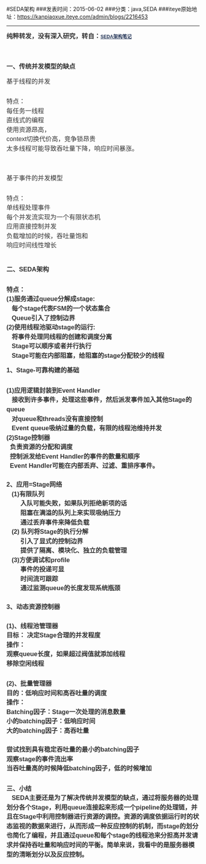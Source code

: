 #SEDA架构
###发表时间：2015-06-02
###分类：java,SEDA
###iteye原始地址：<a href="https://kanpiaoxue.iteye.com/admin/blogs/2216453" target="_blank">https://kanpiaoxue.iteye.com/admin/blogs/2216453</a>

---

<div class="iteye-blog-content-contain" style="font-size: 14px;"> 
 <p style="color: #333333; font-family: Arial; line-height: 26px;"><span style="font-family: Verdana, Geneva, Arial, Helvetica, sans-serif; font-size: 16.3636360168457px; line-height: 24.5454540252686px;"><strong>纯粹转发，没有深入研究，转自：</strong></span><a id="viewpost1_TitleUrl" class="singleposttitle" style="color: #223355; font-family: Verdana, Geneva, Arial, Helvetica, sans-serif; font-size: 12px; font-weight: bold; line-height: 24.5454540252686px;" href="http://www.blogjava.net/killme2008/archive/2010/06/20/324022.html" target="_blank">SEDA架构笔记</a></p> 
 <p style="color: #333333; font-family: Arial; line-height: 26px;"><span style="font-family: Verdana, Geneva, Arial, Helvetica, sans-serif; font-size: 16.3636360168457px; line-height: 24.5454540252686px;"><strong>&nbsp;</strong></span></p> 
 <p style="color: #333333; font-family: Arial; line-height: 26px;"><span style="font-family: Verdana, Geneva, Arial, Helvetica, sans-serif; font-size: 16.3636360168457px; line-height: 24.5454540252686px;"><strong>一、传统并发模型的缺点</strong></span></p> 
 <p style="color: #333333; font-family: Arial; line-height: 26px;"><span style="font-family: Verdana, Geneva, Arial, Helvetica, sans-serif; font-size: 16.3636360168457px; line-height: 24.5454540252686px;">基于线程的并发</span></p> 
 <p style="color: #333333; font-family: Arial; line-height: 26px;"><span style="font-family: Verdana, Geneva, Arial, Helvetica, sans-serif; font-size: 16.3636360168457px; line-height: 24.5454540252686px;"><img style="border-style: none; max-width: 100%;" src="http://img.my.csdn.net/uploads/201211/08/1352369094_2910.png" alt=""><br></span></p> 
 <p style="color: #333333; font-family: Arial; line-height: 26px;"><span style="font-family: Verdana, Geneva, Arial, Helvetica, sans-serif; font-size: 16.3636360168457px; line-height: 24.5454540252686px;"><span style="font-size: 16.3636360168457px; line-height: 24.5454540252686px;">特点：</span><br style="font-size: 16.3636360168457px; line-height: 24.5454540252686px;"><span style="font-size: 16.3636360168457px; line-height: 24.5454540252686px;">每任务一线程</span><br style="font-size: 16.3636360168457px; line-height: 24.5454540252686px;"><span style="font-size: 16.3636360168457px; line-height: 24.5454540252686px;">直线式的编程</span><br style="font-size: 16.3636360168457px; line-height: 24.5454540252686px;"><span style="font-size: 16.3636360168457px; line-height: 24.5454540252686px;">使用资源昂高，</span><br style="font-size: 16.3636360168457px; line-height: 24.5454540252686px;"><span style="font-size: 16.3636360168457px; line-height: 24.5454540252686px;">context切换代价高，竞争锁昂贵</span><br style="font-size: 16.3636360168457px; line-height: 24.5454540252686px;"><span style="font-size: 16.3636360168457px; line-height: 24.5454540252686px;">太多线程可能导致吞吐量下降，响应时间暴涨。</span><br></span></p> 
 <p style="color: #333333; font-family: Arial; line-height: 26px;"><span style="font-family: Verdana, Geneva, Arial, Helvetica, sans-serif; font-size: 16.3636360168457px; line-height: 24.5454540252686px;">&nbsp;</span></p> 
 <p style="color: #333333; font-family: Arial; line-height: 26px;"><span style="font-family: Verdana, Geneva, Arial, Helvetica, sans-serif; font-size: 16.3636360168457px; line-height: 24.5454540252686px;"><span style="font-size: 16.3636360168457px; line-height: 24.5454540252686px;">基于事件的并发模型</span><br></span></p> 
 <p style="color: #333333; font-family: Arial; line-height: 26px;"><span style="font-family: Verdana, Geneva, Arial, Helvetica, sans-serif; font-size: 16.3636360168457px; line-height: 24.5454540252686px;"><img style="border-style: none; max-width: 100%;" src="http://img.my.csdn.net/uploads/201211/08/1352369098_5733.png" alt=""><br></span></p> 
 <p style="color: #333333; font-family: Arial; line-height: 26px;"><span style="font-family: Verdana, Geneva, Arial, Helvetica, sans-serif; font-size: 16.3636360168457px; line-height: 24.5454540252686px;"><span style="font-size: 16.3636360168457px; line-height: 24.5454540252686px;">特点：</span><br style="font-size: 16.3636360168457px; line-height: 24.5454540252686px;"><span style="font-size: 16.3636360168457px; line-height: 24.5454540252686px;">单线程处理事件</span><br style="font-size: 16.3636360168457px; line-height: 24.5454540252686px;"><span style="font-size: 16.3636360168457px; line-height: 24.5454540252686px;">每个并发流实现为一个有限状态机</span><br style="font-size: 16.3636360168457px; line-height: 24.5454540252686px;"><span style="font-size: 16.3636360168457px; line-height: 24.5454540252686px;">应用直接控制并发</span><br style="font-size: 16.3636360168457px; line-height: 24.5454540252686px;"><span style="font-size: 16.3636360168457px; line-height: 24.5454540252686px;">负载增加的时候，吞吐量饱和</span><br style="font-size: 16.3636360168457px; line-height: 24.5454540252686px;"><span style="font-size: 16.3636360168457px; line-height: 24.5454540252686px;">响应时间线性增长</span><br style="font-size: 16.3636360168457px; line-height: 24.5454540252686px;"><br></span></p> 
 <p style="color: #333333; font-family: Arial; line-height: 26px;"><span style="font-family: Verdana, Geneva, Arial, Helvetica, sans-serif; font-size: 16.3636360168457px; line-height: 24.5454540252686px;"><span style="font-size: 16.3636360168457px; line-height: 24.5454540252686px;"><strong>二、SEDA架构</strong></span><br></span></p> 
 <p style="color: #333333; font-family: Arial; line-height: 26px;"><span style="font-family: Verdana, Geneva, Arial, Helvetica, sans-serif; font-size: 16.3636360168457px; line-height: 24.5454540252686px;"><span style="font-size: 16.3636360168457px; line-height: 24.5454540252686px;"><span style="font-size: 16.3636360168457px; line-height: 24.5454540252686px;"><span style="font-size: 16.3636360168457px; line-height: 24.5454540252686px;"><strong><img style="border-style: none; max-width: 100%;" src="http://img.my.csdn.net/uploads/201211/08/1352369102_4613.png" alt=""><br></strong></span></span></span></span></p> 
 <p style="color: #333333; font-family: Arial; line-height: 26px;"><span style="font-family: Verdana, Geneva, Arial, Helvetica, sans-serif; font-size: 16.3636360168457px; line-height: 24.5454540252686px;"><span style="font-size: 16.3636360168457px; line-height: 24.5454540252686px;"><span style="font-size: 16.3636360168457px; line-height: 24.5454540252686px;"><span style="font-size: 16.3636360168457px; line-height: 24.5454540252686px;"><strong><span style="font-size: 16.3636360168457px; line-height: 24.5454540252686px;">特点：</span><br style="font-size: 16.3636360168457px; line-height: 24.5454540252686px;"><span style="font-size: 16.3636360168457px; line-height: 24.5454540252686px;">(1)服务通过queue分解成stage:</span><br style="font-size: 16.3636360168457px; line-height: 24.5454540252686px;"><span style="font-size: 16.3636360168457px; line-height: 24.5454540252686px;">&nbsp;&nbsp; 每个stage代表FSM的一个状态集合</span><br style="font-size: 16.3636360168457px; line-height: 24.5454540252686px;"><span style="font-size: 16.3636360168457px; line-height: 24.5454540252686px;">&nbsp;&nbsp; Queue引入了控制边界</span><br style="font-size: 16.3636360168457px; line-height: 24.5454540252686px;"><span style="font-size: 16.3636360168457px; line-height: 24.5454540252686px;">(2)使用线程池驱动stage的运行:</span><br style="font-size: 16.3636360168457px; line-height: 24.5454540252686px;"><span style="font-size: 16.3636360168457px; line-height: 24.5454540252686px;">&nbsp;&nbsp; 将事件处理同线程的创建和调度分离</span><br style="font-size: 16.3636360168457px; line-height: 24.5454540252686px;"><span style="font-size: 16.3636360168457px; line-height: 24.5454540252686px;">&nbsp;&nbsp; Stage可以顺序或者并行执行</span><br style="font-size: 16.3636360168457px; line-height: 24.5454540252686px;"><span style="font-size: 16.3636360168457px; line-height: 24.5454540252686px;">&nbsp;&nbsp; Stage可能在内部阻塞，给阻塞的stage分配较少的线程</span><br></strong></span></span></span></span></p> 
 <p style="color: #333333; font-family: Arial; line-height: 26px;"><span style="font-family: Verdana, Geneva, Arial, Helvetica, sans-serif; font-size: 16.3636360168457px; line-height: 24.5454540252686px;"><span style="font-size: 16.3636360168457px; line-height: 24.5454540252686px;"><span style="font-size: 16.3636360168457px; line-height: 24.5454540252686px;"><span style="font-size: 16.3636360168457px; line-height: 24.5454540252686px;"><strong><span style="font-size: 16.3636360168457px; line-height: 24.5454540252686px;">1、Stage-可靠构建的基础</span><br></strong></span></span></span></span></p> 
 <p style="color: #333333; font-family: Arial; line-height: 26px;"><span style="font-family: Verdana, Geneva, Arial, Helvetica, sans-serif; font-size: 16.3636360168457px; line-height: 24.5454540252686px;"><span style="font-size: 16.3636360168457px; line-height: 24.5454540252686px;"><span style="font-size: 16.3636360168457px; line-height: 24.5454540252686px;"><span style="font-size: 16.3636360168457px; line-height: 24.5454540252686px;"><strong><img style="border-style: none; max-width: 100%;" src="http://img.my.csdn.net/uploads/201211/08/1352369105_6820.png" alt=""><br></strong></span></span></span></span></p> 
 <p style="color: #333333; font-family: Arial; line-height: 26px;"><span style="font-family: Verdana, Geneva, Arial, Helvetica, sans-serif; font-size: 16.3636360168457px; line-height: 24.5454540252686px;"><span style="font-size: 16.3636360168457px; line-height: 24.5454540252686px;"><span style="font-size: 16.3636360168457px; line-height: 24.5454540252686px;"><span style="font-size: 16.3636360168457px; line-height: 24.5454540252686px;"><span style="font-weight: bold;"><span style="font-size: 16.3636360168457px; line-height: 24.5454540252686px;">(1)应用逻辑封装到Event Handler</span><br style="font-size: 16.3636360168457px; line-height: 24.5454540252686px;"><span style="font-size: 16.3636360168457px; line-height: 24.5454540252686px;">&nbsp;&nbsp; 接收到许多事件，处理这些事件，然后派发事件加入其他Stage的queue</span><br style="font-size: 16.3636360168457px; line-height: 24.5454540252686px;"><span style="font-size: 16.3636360168457px; line-height: 24.5454540252686px;">&nbsp;&nbsp; 对queue和threads没有直接控制</span><br style="font-size: 16.3636360168457px; line-height: 24.5454540252686px;"><span style="font-size: 16.3636360168457px; line-height: 24.5454540252686px;">&nbsp;&nbsp; Event queue吸纳过量的负载，有限的线程池维持并发</span><br style="font-size: 16.3636360168457px; line-height: 24.5454540252686px;"><span style="font-size: 16.3636360168457px; line-height: 24.5454540252686px;">(2)Stage控制器</span><br style="font-size: 16.3636360168457px; line-height: 24.5454540252686px;"><span style="font-size: 16.3636360168457px; line-height: 24.5454540252686px;">&nbsp; 负责资源的分配和调度</span><br style="font-size: 16.3636360168457px; line-height: 24.5454540252686px;"><span style="font-size: 16.3636360168457px; line-height: 24.5454540252686px;">&nbsp; 控制派发给Event Handler的事件的数量和顺序</span><br style="font-size: 16.3636360168457px; line-height: 24.5454540252686px;"><span style="font-size: 16.3636360168457px; line-height: 24.5454540252686px;">&nbsp; Event Handler可能在内部丢弃、过滤、重排序事件。</span><br style="font-size: 16.3636360168457px; line-height: 24.5454540252686px;"><span style="font-size: 16.3636360168457px; line-height: 24.5454540252686px;"><br>2、应用=Stage网络</span><br style="font-size: 16.3636360168457px; line-height: 24.5454540252686px;"><span style="font-size: 16.3636360168457px; line-height: 24.5454540252686px;">&nbsp;&nbsp; (1)有限队列&nbsp;</span><br style="font-size: 16.3636360168457px; line-height: 24.5454540252686px;"><span style="font-size: 16.3636360168457px; line-height: 24.5454540252686px;">&nbsp;&nbsp;&nbsp;&nbsp;&nbsp;&nbsp;&nbsp; 入队可能失败，如果队列拒绝新项的话</span><br style="font-size: 16.3636360168457px; line-height: 24.5454540252686px;"><span style="font-size: 16.3636360168457px; line-height: 24.5454540252686px;">&nbsp;&nbsp;&nbsp;&nbsp;&nbsp;&nbsp;&nbsp; 阻塞在满溢的队列上来实现吸纳压力</span><br style="font-size: 16.3636360168457px; line-height: 24.5454540252686px;"><span style="font-size: 16.3636360168457px; line-height: 24.5454540252686px;">&nbsp;&nbsp;&nbsp;&nbsp;&nbsp;&nbsp;&nbsp; 通过丢弃事件来降低负载</span><br style="font-size: 16.3636360168457px; line-height: 24.5454540252686px;"><span style="font-size: 16.3636360168457px; line-height: 24.5454540252686px;">&nbsp;&nbsp; (2) 队列将Stage的执行分解</span><br style="font-size: 16.3636360168457px; line-height: 24.5454540252686px;"><span style="font-size: 16.3636360168457px; line-height: 24.5454540252686px;">&nbsp;&nbsp;&nbsp;&nbsp;&nbsp;&nbsp;&nbsp; 引入了显式的控制边界</span><br style="font-size: 16.3636360168457px; line-height: 24.5454540252686px;"><span style="font-size: 16.3636360168457px; line-height: 24.5454540252686px;">&nbsp;&nbsp;&nbsp;&nbsp;&nbsp;&nbsp;&nbsp; 提供了隔离、模块化、独立的负载管理</span><br style="font-size: 16.3636360168457px; line-height: 24.5454540252686px;"><span style="font-size: 16.3636360168457px; line-height: 24.5454540252686px;">&nbsp;&nbsp; (3)方便调试和profile</span><br style="font-size: 16.3636360168457px; line-height: 24.5454540252686px;"><span style="font-size: 16.3636360168457px; line-height: 24.5454540252686px;">&nbsp;&nbsp;&nbsp;&nbsp;&nbsp;&nbsp;&nbsp; 事件的投递可显</span><br style="font-size: 16.3636360168457px; line-height: 24.5454540252686px;"><span style="font-size: 16.3636360168457px; line-height: 24.5454540252686px;">&nbsp;&nbsp;&nbsp;&nbsp;&nbsp;&nbsp;&nbsp; 时间流可跟踪</span><br style="font-size: 16.3636360168457px; line-height: 24.5454540252686px;"><span style="font-size: 16.3636360168457px; line-height: 24.5454540252686px;">&nbsp;&nbsp;&nbsp;&nbsp;&nbsp;&nbsp;&nbsp; 通过监测queue的长度发现系统瓶颈</span><br style="font-size: 16.3636360168457px; line-height: 24.5454540252686px;"><br style="font-size: 16.3636360168457px; line-height: 24.5454540252686px;"><span style="font-size: 16.3636360168457px; line-height: 24.5454540252686px;">3、动态资源控制器</span><br style="font-size: 16.3636360168457px; line-height: 24.5454540252686px;"><span style="font-size: 16.3636360168457px; line-height: 24.5454540252686px;"><br>(1)、线程池管理器</span><br style="font-size: 16.3636360168457px; line-height: 24.5454540252686px;"><span style="font-size: 16.3636360168457px; line-height: 24.5454540252686px;">目标： 决定Stage合理的并发程度</span><br style="font-size: 16.3636360168457px; line-height: 24.5454540252686px;"><span style="font-size: 16.3636360168457px; line-height: 24.5454540252686px;">操作：</span><br style="font-size: 16.3636360168457px; line-height: 24.5454540252686px;"><span style="font-size: 16.3636360168457px; line-height: 24.5454540252686px;">观察queue长度，如果超过阀值就添加线程</span><br style="font-size: 16.3636360168457px; line-height: 24.5454540252686px;"><span style="font-size: 16.3636360168457px; line-height: 24.5454540252686px;">移除空闲线程</span><br></span></span></span></span></span></p> 
 <p style="color: #333333; font-family: Arial; line-height: 26px;"><span style="font-family: Verdana, Geneva, Arial, Helvetica, sans-serif; font-size: 16.3636360168457px; line-height: 24.5454540252686px;"><span style="font-size: 16.3636360168457px; line-height: 24.5454540252686px;"><span style="font-size: 16.3636360168457px; line-height: 24.5454540252686px;"><span style="font-size: 16.3636360168457px; line-height: 24.5454540252686px;"><span style="font-weight: bold;"><img style="border-style: none; max-width: 100%;" src="http://img.my.csdn.net/uploads/201211/08/1352369109_7636.png" alt=""><br></span></span></span></span></span></p> 
 <p style="color: #333333; font-family: Arial; line-height: 26px;"><span style="font-family: Verdana, Geneva, Arial, Helvetica, sans-serif; font-size: 16.3636360168457px; line-height: 24.5454540252686px;"><span style="font-size: 16.3636360168457px; line-height: 24.5454540252686px;"><span style="font-size: 16.3636360168457px; line-height: 24.5454540252686px;"><span style="font-size: 16.3636360168457px; line-height: 24.5454540252686px;"><span style="font-weight: bold;"><span style="font-size: 16.3636360168457px; line-height: 24.5454540252686px;">(2)、批量管理器</span><br style="font-size: 16.3636360168457px; line-height: 24.5454540252686px;"><span style="font-size: 16.3636360168457px; line-height: 24.5454540252686px;">目的：低响应时间和高吞吐量的调度</span><br style="font-size: 16.3636360168457px; line-height: 24.5454540252686px;"><span style="font-size: 16.3636360168457px; line-height: 24.5454540252686px;">操作：</span><br style="font-size: 16.3636360168457px; line-height: 24.5454540252686px;"><span style="font-size: 16.3636360168457px; line-height: 24.5454540252686px;">Batching因子：Stage一次处理的消息数量</span><br style="font-size: 16.3636360168457px; line-height: 24.5454540252686px;"><span style="font-size: 16.3636360168457px; line-height: 24.5454540252686px;">小的batching因子：低响应时间</span><br style="font-size: 16.3636360168457px; line-height: 24.5454540252686px;"><span style="font-size: 16.3636360168457px; line-height: 24.5454540252686px;">大的batching因子：高吞吐量</span><br style="font-size: 16.3636360168457px; line-height: 24.5454540252686px;"><br style="font-size: 16.3636360168457px; line-height: 24.5454540252686px;"><span style="font-size: 16.3636360168457px; line-height: 24.5454540252686px;">尝试找到具有稳定吞吐量的最小的batching因子</span><br style="font-size: 16.3636360168457px; line-height: 24.5454540252686px;"><span style="font-size: 16.3636360168457px; line-height: 24.5454540252686px;">观察stage的事件流出率</span><br style="font-size: 16.3636360168457px; line-height: 24.5454540252686px;"><span style="font-size: 16.3636360168457px; line-height: 24.5454540252686px;">当吞吐量高的时候降低batching因子，低的时候增加</span><br></span></span></span></span></span></p> 
 <p style="color: #333333; font-family: Arial; line-height: 26px;"><span style="font-family: Verdana, Geneva, Arial, Helvetica, sans-serif; font-size: 16.3636360168457px; line-height: 24.5454540252686px;"><span style="font-size: 16.3636360168457px; line-height: 24.5454540252686px;"><span style="font-size: 16.3636360168457px; line-height: 24.5454540252686px;"><span style="font-size: 16.3636360168457px; line-height: 24.5454540252686px;"><span style="font-weight: bold;"><img style="border-style: none; max-width: 100%;" src="http://img.my.csdn.net/uploads/201211/08/1352369113_5739.png" alt=""><br></span></span></span></span></span></p> 
 <p style="color: #333333; font-family: Arial; line-height: 26px;"><span style="font-family: Verdana, Geneva, Arial, Helvetica, sans-serif; font-size: 16.3636360168457px; line-height: 24.5454540252686px;"><span style="font-size: 16.3636360168457px; line-height: 24.5454540252686px;"><span style="font-size: 16.3636360168457px; line-height: 24.5454540252686px;"><span style="font-size: 16.3636360168457px; line-height: 24.5454540252686px;"><span style="font-weight: bold;"><span style="font-size: 16.3636360168457px; line-height: 24.5454540252686px;"><strong>三、小结</strong></span><br style="font-size: 16.3636360168457px; line-height: 24.5454540252686px;"><span style="font-size: 16.3636360168457px; line-height: 24.5454540252686px;">&nbsp;&nbsp; SEDA主要还是为了解决传统并发模型的缺点，通过将服务器的处理划分各个Stage，利用queue连接起来形成一个pipeline的处理链，并且在Stage中利用控制器进行资源的调控。资源的调度依据运行时的状态监视的数据来进行，从而形成一种反应控制的机制，而stage的划分也简化了编程，并且通过queue和每个stage的线程池来分担高并发请求并保持吞吐量和响应时间的平衡。简单来说，我看中的是服务器模型的清晰划分以及反应控制。</span></span></span></span></span></span></p> 
</div>
